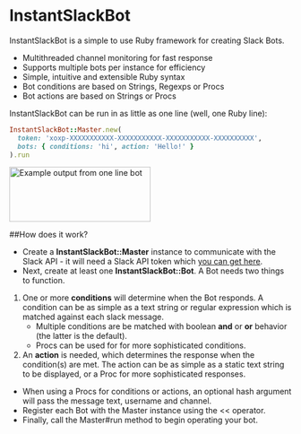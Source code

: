 # InstantSlackBot

InstantSlackBot is a simple to use Ruby framework for creating Slack Bots.
- Multithreaded channel monitoring for fast response
- Supports multiple bots per instance for efficiency
- Simple, intuitive and extensible Ruby syntax
- Bot conditions are based on Strings, Regexps or Procs
- Bot actions are based on Strings or Procs

InstantSlackBot can be run in as little as one line (well, one Ruby line):

```ruby
InstantSlackBot::Master.new(
  token: 'xoxp-XXXXXXXXXXX-XXXXXXXXXXX-XXXXXXXXXXX-XXXXXXXXXX', 
  bots: { conditions: 'hi', action: 'Hello!' }
).run
```
<img src="https://raw.githubusercontent.com/robzr/instant-slack-bot/master/examples/pics/one_line_slack.png" 
  alt="Example output from one line bot" height=98 width=252>

##How does it work?

* Create a **InstantSlackBot::Master** instance to communicate with the Slack API - it will need a Slack API token which
  [you can get here](https://api.slack.com/docs/oauth-test-tokens).
* Next, create at least one **InstantSlackBot::Bot**. A Bot needs two things to function.
1. One or more **conditions** will determine when the Bot responds. A condition can be as
  simple as a text string or regular expression which is matched against each slack message.
   * Multiple conditions are be matched with boolean **and** or **or** behavior (the latter is the default).
   * Procs can be used for for more sophisticated conditions.
2. An **action** is needed, which determines the response when the condition(s) are met.
   The action can be as simple as a static text string to be displayed, or a Proc for more
   sophisticated responses.
- When using a Procs for conditions or actions, an optional hash argument will pass the message text, username and channel.
- Register each Bot with the Master instance using the << operator.
- Finally, call the Master#run method to begin operating your bot.

